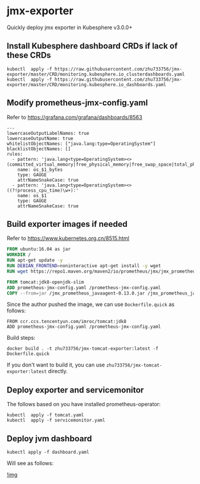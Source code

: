 # jmx-exporter
Quickly deploy jmx exporter in Kubesphere v3.0.0+

## Install Kubesphere dashboard CRDs if lack of these CRDs

```
kubectl  apply -f https://raw.githubusercontent.com/zhu733756/jmx-exporter/master/CRD/monitoring.kubesphere.io_clusterdashboards.yaml
kubectl  apply -f https://raw.githubusercontent.com/zhu733756/jmx-exporter/master/CRD/monitoring.kubesphere.io_dashboards.yaml
```

## Modify prometheus-jmx-config.yaml

Refer to https://grafana.com/grafana/dashboards/8563
```
---   
lowercaseOutputLabelNames: true
lowercaseOutputName: true
whitelistObjectNames: ["java.lang:type=OperatingSystem"]
blacklistObjectNames: []
rules:
  - pattern: 'java.lang<type=OperatingSystem><>(committed_virtual_memory|free_physical_memory|free_swap_space|total_physical_memory|total_swap_space)_size:'
    name: os_$1_bytes
    type: GAUGE
    attrNameSnakeCase: true
  - pattern: 'java.lang<type=OperatingSystem><>((?!process_cpu_time)\w+):'
    name: os_$1
    type: GAUGE
    attrNameSnakeCase: true
```

## Build exporter images if needed

Refer to https://www.kubernetes.org.cn/8515.html

```Dockerfile
FROM ubuntu:16.04 as jar
WORKDIR /
RUN apt-get update -y
RUN DEBIAN_FRONTEND=noninteractive apt-get install -y wget
RUN wget https://repo1.maven.org/maven2/io/prometheus/jmx/jmx_prometheus_javaagent/0.13.0/jmx_prometheus_javaagent-0.13.0.jar

FROM tomcat:jdk8-openjdk-slim
ADD prometheus-jmx-config.yaml /prometheus-jmx-config.yaml
COPY --from=jar /jmx_prometheus_javaagent-0.13.0.jar /jmx_prometheus_javaagent-0.13.0.jar
```

Since the author pushed the image, we can use `Dockerfile.quick` as follows:
```
FROM ccr.ccs.tencentyun.com/imroc/tomcat:jdk8
ADD prometheus-jmx-config.yaml /prometheus-jmx-config.yaml
```

Build steps:
```
docker build . -t zhu733756/jmx-tomcat-exporter:latest -f Dockerfile.quick
```
If you don't want to build it, you can use `zhu733756/jmx-tomcat-exporter:latest` directly.

## Deploy exporter and servicemonitor

The follows based on you have installed prometheus-operator:

```
kubectl  apply -f tomcat.yaml
kubectl  apply -f servicemonitor.yaml
```

## Deploy jvm dashboard
```
kubectl apply -f dashboard.yaml
```
Will see as follows:

[!img](https://github.com/zhu733756/jmx-exporter/blob/master/png/kubesphere-jvm-dashboard.yaml)
